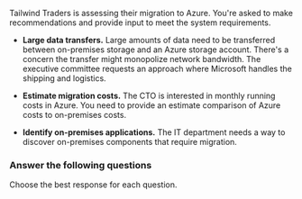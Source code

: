 


Tailwind Traders is assessing their migration to Azure. You're asked to make recommendations and provide input to meet the system requirements.

- **Large data transfers.** Large amounts of data need to be transferred between on-premises storage and an Azure storage account. There's a concern the transfer might monopolize network bandwidth. The executive committee requests an approach where Microsoft handles the shipping and logistics. 

- **Estimate migration costs.** The CTO is interested in monthly running costs in Azure. You need to provide an estimate comparison of Azure costs to on-premises costs. 

- **Identify on-premises applications.** The IT department needs a way to discover on-premises components that require migration. 



### Answer the following questions

Choose the best response for each question.